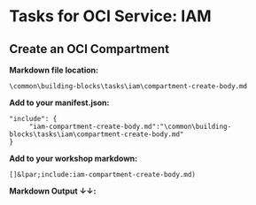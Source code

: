 # Tasks for OCI Service: IAM
## Create an OCI Compartment
**Markdown file location:**
```
\common\building-blocks\tasks\iam\compartment-create-body.md
```

**Add to your manifest.json:**
```
"include": {
     "iam-compartment-create-body.md":"\common\building-blocks\tasks\iam\compartment-create-body.md"
}
```

**Add to your workshop markdown:**
```
[]&lpar;include:iam-compartment-create-body.md)
```

**Markdown Output &#8595;&#8595;:**
 
[](include:iam-compartment-create-body.md)
 